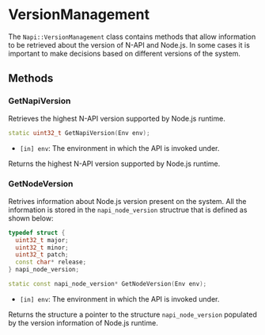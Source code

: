 # VersionManagement

The `Napi::VersionManagement` class contains methods that allow information
to be retrieved about the version of N-API and Node.js. In some cases it is
important to make decisions based on different versions of the system.

## Methods

### GetNapiVersion

Retrieves the highest N-API version supported by Node.js runtime.

```cpp
static uint32_t GetNapiVersion(Env env);
```

- `[in] env`: The environment in which the API is invoked under.

Returns the highest N-API version supported by Node.js runtime.

### GetNodeVersion

Retrives information about Node.js version present on the system. All the
information is stored in the `napi_node_version` structrue that is defined as
shown below:

```cpp
typedef struct {
  uint32_t major;
  uint32_t minor;
  uint32_t patch;
  const char* release;
} napi_node_version;
````

```cpp
static const napi_node_version* GetNodeVersion(Env env);
```

- `[in] env`: The environment in which the API is invoked under.

Returns the structure a pointer to the structure `napi_node_version` populated by
the version information of Node.js runtime.
